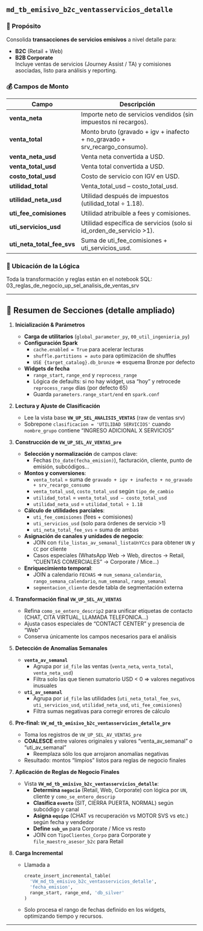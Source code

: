 ## `md_tb_emisivo_b2c_ventasservicios_detalle`

### 🔎 Propósito  
Consolida **transacciones de servicios emisivos** a nivel detalle para:
- **B2C** (Retail + Web)  
- **B2B Corporate**  
Incluye ventas de servicios (Journey Assist / TA) y comisiones asociadas, listo para análisis y reporting.

### 💰 Campos de Monto  
| Campo               | Descripción                                                              |
| ------------------- | ------------------------------------------------------------------------ |
| **venta_neta**      | Importe neto de servicios vendidos (sin impuestos ni recargos).         |
| **venta_total**     | Monto bruto (gravado + igv + inafecto + no_gravado + srv_recargo_consumo). |
| **venta_neta_usd**  | Venta neta convertida a USD.                                            |
| **venta_total_usd** | Venta total convertida a USD.                                           |
| **costo_total_usd** | Costo de servicio con IGV en USD.                                       |
| **utilidad_total**  | Venta_total_usd – costo_total_usd.                                       |
| **utilidad_neta_usd** | Utilidad después de impuestos (utilidad_total ÷ 1.18).               |
| **uti_fee_comisiones** | Utilidad atribuible a fees y comisiones.                           |
| **uti_servicios_usd** | Utilidad específica de servicios (solo si id_orden_de_servicio >1).  |
| **uti_neta_total_fee_svs** | Suma de uti_fee_comisiones + uti_servicios_usd.               |

### 📂 Ubicación de la Lógica  
Toda la transformación y reglas están en el notebook SQL:  03_reglas_de_negocio_up_sel_analisis_de_ventas_srv


---

## 📝 Resumen de Secciones (detalle ampliado)

1. **Inicialización & Parámetros**  
   - **Carga de utilitarios** (`global_parameter_py`, `00_util_ingenieria_py`)  
   - **Configuración Spark**  
     - `cache.enabled = True` para acelerar lecturas  
     - `shuffle.partitions = auto` para optimización de shuffles  
     - `USE {target_catalog}.db_bronze` ⇒ esquema Bronze por defecto  
   - **Widgets de fecha**  
     - `range_start`, `range_end` y `reprocess_range`  
     - Lógica de defaults: si no hay widget, usa “hoy” y retrocede `reprocess_range` días (por defecto 65)  
     - Guarda `parameters.range_start/end` en `spark.conf`

2. **Lectura y Ajuste de Clasificación**  
   - Lee la vista base **`VW_UP_SEL_ANALISIS_VENTAS`** (raw de ventas srv)  
   - Sobrepone `clasificacion = 'UTILIDAD SERVICIOS'` cuando `nombre_grupo` contiene “INGRESO ADICIONAL X SERVICIOS”

3. **Construcción de `VW_UP_SEL_AV_VENTAS_pre`**  
   - **Selección y normalización** de campos clave:  
     - Fechas (`to_date(fecha_emision)`), facturación, cliente, punto de emisión, subcódigos…  
   - **Montos y conversiones**:  
     - `venta_total` = suma de `gravado + igv + inafecto + no_gravado + srv_recargo_consumo`  
     - `venta_total_usd`, `costo_total_usd` según `tipo_de_cambio`  
     - `utilidad_total` = `venta_total_usd – costo_total_usd`  
     - `utilidad_neta_usd` = `utilidad_total ÷ 1.18`  
   - **Cálculo de utilidades parciales**:  
     - `uti_fee_comisiones`  (fees + comisiones)  
     - `uti_servicios_usd`   (solo para órdenes de servicio >1)  
     - `uti_neta_total_fee_svs` = suma de ambas  
   - **Asignación de canales y unidades de negocio**:  
     - JOIN con `file_listas_av_semanal_listaUnYCcs` para obtener `UN` y `CC` por cliente  
     - Casos especiales (WhatsApp Web → Web, directos → Retail, “CUENTAS COMERCIALES” → Corporate / Mice…)  
   - **Enriquecimiento temporal**:  
     - JOIN a calendario `FECHAS` ⇒ `num_semana_calendario`, `rango_semana_calendario`, `num_semanal`, `rango_semanal`  
     - `segmentacion_cliente` desde tabla de segmentación externa

4. **Transformación final `VW_UP_SEL_AV_VENTAS`**  
   - Refina `como_se_entero_descrip2` para unificar etiquetas de contacto (CHAT, CITA VIRTUAL, LLAMADA TELEFONICA…)  
   - Ajusta casos especiales de “CONTACT CENTER” y presencia de “Web”  
   - Conserva únicamente los campos necesarios para el análisis

5. **Detección de Anomalías Semanales**  
   - **`venta_av_semanal`**  
     - Agrupa por `id_file` las ventas (`venta_neta`, `venta_total`, `venta_neta_usd`)  
     - Filtra solo las que tienen sumatorio USD < 0 ⇒ valores negativos inusuales  
   - **`uti_av_semanal`**  
     - Agrupa por `id_file` las utilidades (`uti_neta_total_fee_svs`, `uti_servicios_usd`, `utilidad_neta_usd`, `uti_fee_comisiones`)  
     - Filtra sumas negativas para corregir errores de cálculo

6. **Pre-​final: `VW_md_tb_emisivo_b2c_ventasservicios_detalle_pre`**  
   - Toma los registros de `VW_UP_SEL_AV_VENTAS_pre`  
   - **COALESCE** entre valores originales y valores “venta_av_semanal” o “uti_av_semanal”  
     - Reemplaza sólo los que arrojaron anomalías negativas  
   - Resultado: montos “limpios” listos para reglas de negocio finales

7. **Aplicación de Reglas de Negocio Finales**  
   - Vista **`VW_md_tb_emisivo_b2c_ventasservicios_detalle`**:  
     - **Determina `negocio`** (Retail, Web, Corporate) con lógica por `UN`, cliente y `como_se_entero_descrip`  
     - **Clasifica `evento`** (SIT, CIERRA PUERTA, NORMAL) según subcódigo y canal  
     - **Asigna `equipo`** (CHAT vs recuperación vs MOTOR SVS vs etc.) según fecha y vendedor  
     - **Define `sub_un`** para Corporate / Mice vs resto  
     - JOIN con `TipoClientes_Corpo` para Corporate y `file_maestro_asesor_b2c` para Retail

8. **Carga Incremental**  
   - Llamada a  
     ```python
     create_insert_incremental_table(
       'VW_md_tb_emisivo_b2c_ventasservicios_detalle',
       'fecha_emision',
       range_start, range_end, 'db_silver'
     )
     ```  
   - Solo procesa el rango de fechas definido en los widgets, optimizando tiempo y recursos.
---
